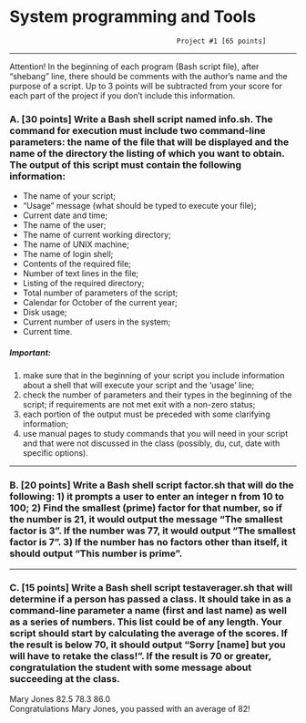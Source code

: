 # System programming and Tools 
                                             Project #1 [65 points]
---------------------------------------------------------------------------------------------------   
Attention! In the beginning of each program (Bash script file), after “shebang” line, there should be comments with the author’s name and the purpose of a script. Up to 3 points will be subtracted from your score for each part of the project if you don’t include this information.
### A.	[30 points] Write a Bash shell script named info.sh. The command for execution must include two command-line parameters: the name of the file that will be displayed and the name of the directory the listing of which you want to obtain. The output of this script must contain the following information:
- The name of your script;
- “Usage” message (what should be typed to execute your file);
- Current date and time;
- The name of the user;
- The name of current working directory;
- The name of UNIX machine;
- The name of login shell;
- Contents of the required file;
- Number of text lines in the file;
- Listing of the required directory;
- Total number of parameters of the script;
- Calendar for October of the current year;
- Disk usage;
- Current number of users in the system;
- Current time.
##### Important: 
1) make sure that in the beginning of your script you include information about a shell that will execute your script and the ‘usage’ line; 
2) check the number of parameters and their types in the beginning of the script; if requirements are not met exit with a non-zero status; 
3) each portion of the output must be preceded with some clarifying information; 
4) use manual pages to study commands that you will need in your script and that were not discussed in the class (possibly, du, cut, date with specific options).

----

### B.	[20 points] Write a Bash shell script factor.sh  that will do the following: 1) it prompts a  user to enter an integer n from 10 to 100; 2) Find the smallest (prime) factor for that number, so if the number is 21, it would output the message “The smallest factor is 3”. If the number was 77, it would output “The smallest factor is 7”. 3) If the number has no factors other than itself, it should output “This number is prime”.  
---
### C.	[15 points] Write a Bash shell script testaverager.sh that will determine if a person has passed a class. It should take in as a command-line parameter a name (first and last name) as well as a series of numbers. This list could be of any length. Your script should start by calculating the average of the scores. If the result is below 70, it should output “Sorry [name] but you will have to retake the class!”. If the result is 70 or greater, congratulation the student with some message about succeeding at the class. 

Mary Jones 82.5 78.3 86.0   
Congratulations Mary Jones, you passed with an average of 82!
 
